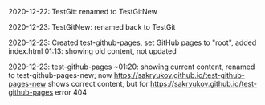 2020-12-22: TestGit: renamed to TestGitNew

2020-12-23: TestGitNew: renamed back to TestGit

2020-12-23: Created test-github-pages, set GitHub pages to "root", added index.html 01:13: showing old content, not updated

2020-12-23: test-github-pages ~01:20: showing current content, renamed to test-github-pages-new;
now https://sakryukov.github.io/test-github-pages-new shows correct content, but for https://sakryukov.github.io/test-github-pages error 404

